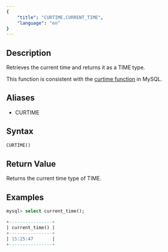 ```yaml
---
{
    "title": "CURTIME,CURRENT_TIME",
    "language": "en"
}
---
```


## Description

Retrieves the current time and returns it as a TIME type.

This function is consistent with the [curtime function](https://dev.mysql.com/doc/refman/8.4/en/date-and-time-functions.html#function_curtime) in MySQL.

## Aliases

- CURTIME

## Syntax

```sql
CURTIME()
```

## Return Value

Returns the current time type of TIME.

## Examples

```sql
mysql> select current_time();

+----------------+
| current_time() |
+----------------+
| 15:25:47       |
+----------------+
```